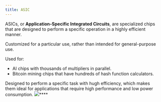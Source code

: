 ```yaml
---
title: ASIC
---
```


ASICs, or **Application-Specific Integrated Circuits**, are specialized chips that are designed to perform a specific operation in a highly efficient manner. 

Customized for a particular use, rather than intended for general-purpose use. 

Used for: 
- AI chips with thousands of multipliers in parallel.
- Bitcoin mining chips that have hundreds of hash function calculators.

Designed to perform a specific task with hugh efficiency, which makes them ideal for applications that require high performance and low power consumption.
![](../attachments/cleanshot-2025-01-12-at-0806302x.png)****